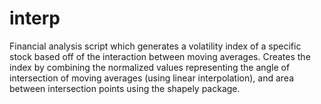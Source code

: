 # interp
Financial analysis script which generates a volatility index of a specific stock based off of the interaction between moving averages. Creates the index by combining the normalized values representing the angle of intersection of moving averages (using linear interpolation), and area between intersection points using the shapely package.
